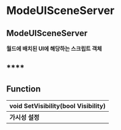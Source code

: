 # ModeUISceneServer

## **ModeUISceneServer**

**월드에 배치된 UI에 해당하는 스크립트 객체**

## \*\*\*\*

## **Function**

| **void SetVisibility\(bool Visibility\)** |
| :--- |
| **가시성 설정** |

